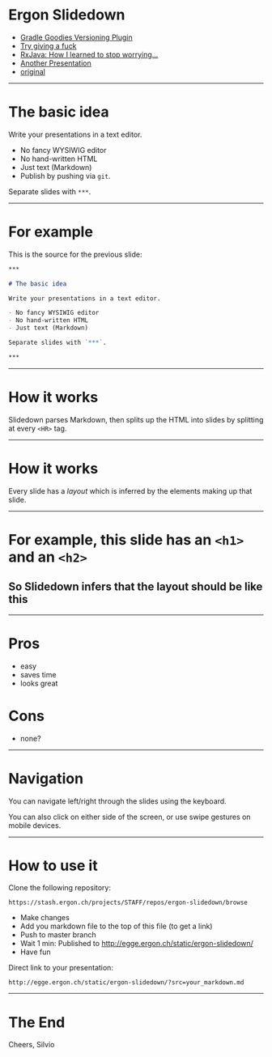 # Ergon Slidedown

- [Gradle Goodies Versioning Plugin](?src=versioning_plugin.md)
- [Try giving a fuck](?src=giving-a-fuck.md)
- [RxJava: How I learned to stop worrying...](?src=rx-java.md)
- [Another Presentation](?src=sample.md)
- [original](http://danieltao.com/slidedown)

***

# The basic idea

Write your presentations in a text editor.

- No fancy WYSIWIG editor
- No hand-written HTML
- Just text (Markdown)
- Publish by pushing via `git`.

Separate slides with `***`.

***

# For example

This is the source for the previous slide:

```markdown
***

# The basic idea

Write your presentations in a text editor.

- No fancy WYSIWIG editor
- No hand-written HTML
- Just text (Markdown)

Separate slides with `***`.

***
```

***

# How it works

Slidedown parses Markdown, then splits up the HTML into slides by splitting at
every `<HR>` tag.

***

# How it works

Every slide has a *layout* which is inferred by the elements making up that
slide.

***

# For example, this slide has an `<h1>` and an `<h2>`
## So Slidedown infers that the layout should be like this

***

# Pros

- easy
- saves time
- looks great

# Cons

- none?

***

# Navigation

You can navigate left/right through the slides using the keyboard.

You can also click on either side of the screen, or use swipe gestures
on mobile devices.

***

# How to use it

Clone the following repository:

```
https://stash.ergon.ch/projects/STAFF/repos/ergon-slidedown/browse
```

- Make changes
- Add you markdown file to the top of this file (to get a link)
- Push to master branch
- Wait 1 min: Published to http://egge.ergon.ch/static/ergon-slidedown/
- Have fun

Direct link to your presentation:

```
http://egge.ergon.ch/static/ergon-slidedown/?src=your_markdown.md
```

***

# The End

Cheers, Silvio
